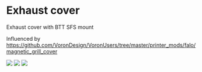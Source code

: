 # Exhaust cover

Exhaust cover with BTT SFS mount

Influenced by https://github.com/VoronDesign/VoronUsers/tree/master/printer_mods/falo/magnetic_grill_cover

![](./Images/Exhaust_cover_SFS_01.jpg)
![](./Images/Exhaust_cover_SFS_02.jpg)
![](./Images/Exhaust_cover_SFS_03.jpg)
